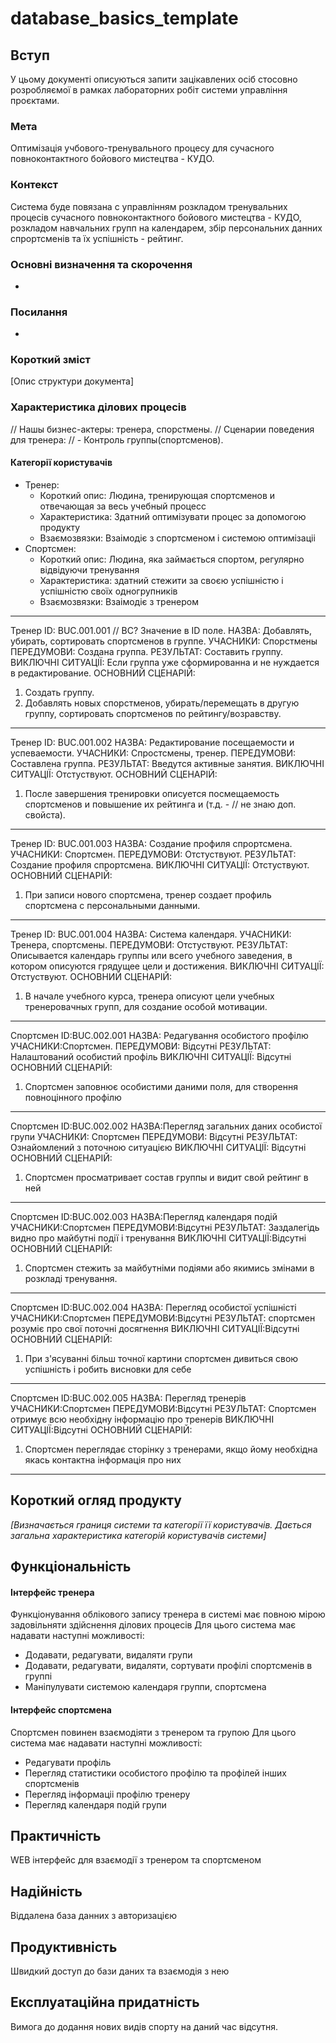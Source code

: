 # database_basics_template

## Вступ
У цьому документі описуються запити зацікавлених осіб стосовно розробляємої в рамках лабораторних робіт системи управління проєктами.

### Мета
Оптимізація учбового-тренувального процесу для сучасного повноконтактного бойового мистецтва - КУДО.

### Контекст

Система буде повязана с управлінням розкладом тренувальних процесів сучасного повноконтактного бойового мистецтва - КУДО, розкладом навчальних групп на календарем, збір персональних данних спрортсменів та їх успішність - рейтинг.

### Основні визначення та скорочення
-
### Посилання
-

### Короткий зміст
[Опис структури документа]

### Характеристика ділових процесів

// Нашы бизнес-актеры: тренера, спорстмены.
// Сценарии поведения для тренера:
// - Контроль группы(спортсменов).

#### Категорії користувачів
- Тренер:
    - Короткий опис:
        Людина, тренирующая спортсменов и отвечающая за весь учебный процесс
    - Характеристика: Здатний оптимізувати процес за допомогою продукту
    - Взаємозвязки: Взаімодіє з спортсменом і системою оптимізаціі
- Спортсмен:
    - Короткий опис:
        Людина, яка займається спортом, регулярно відвідуючи тренування
    - Характеристика: здатний стежити за своєю успішністю і успішністю своїх одногрупників
    - Взаємозвязки: Взаімодіє з тренером 


------
Тренер
ID: BUC.001.001 // BC? Значение в ID поле.
НАЗВА: Добавлять, убирать, сортировать спортсменов в группе.
УЧАСНИКИ: Спорстмены
ПЕРЕДУМОВИ: Создана группа.
РЕЗУЛЬТАТ: Составить группу.
ВИКЛЮЧНІ СИТУАЦІЇ: Если группа уже сформированна и не нуждается в редактирование.
ОСНОВНИЙ СЦЕНАРІЙ: 
1. Создать группу.
2. Добавлять новых спорстменов, убирать/перемещать в другую группу, сортировать спортсменов по рейтингу/возравству.
------
Тренер
ID: BUC.001.002 
НАЗВА: Редактирование посещаемости и успеваемости. 
УЧАСНИКИ: Спростсмены, тренер.
ПЕРЕДУМОВИ: Составлена группа. 
РЕЗУЛЬТАТ: Введутся активные занятия.
ВИКЛЮЧНІ СИТУАЦІЇ: Отстуствуют.
ОСНОВНИЙ СЦЕНАРІЙ:
1. После завершения тренировки описуется посмещаемость спортсменов и повышение их рейтинга и (т.д. - // не знаю доп. свойста).
------
Тренер
ID: BUC.001.003
НАЗВА: Создание профиля спрортсмена.
УЧАСНИКИ: Спортсмен.
ПЕРЕДУМОВИ: Отстуствуют.
РЕЗУЛЬТАТ: Создание профиля спрортсмена.
ВИКЛЮЧНІ СИТУАЦІЇ: Отстуствуют.
ОСНОВНИЙ СЦЕНАРІЙ: 
1. При записи нового спортсмена, тренер создает профиль спортсмена с персональными данными.
------
Тренер
ID: BUC.001.004
НАЗВА: Система календаря.
УЧАСНИКИ: Тренера, спортсмены.
ПЕРЕДУМОВИ: Отстуствуют.
РЕЗУЛЬТАТ: Описывается календарь группы или всего учебного заведения, в котором описуются грядущее цели и достижения.
ВИКЛЮЧНІ СИТУАЦІЇ: Отстуствуют.
ОСНОВНИЙ СЦЕНАРІЙ:
1. В начале учебного курса, тренера описуют цели учебных тренеровачных групп, для создание особой мотивации.
------
Спортсмен 
ID:BUC.002.001
НАЗВА: Редагування особистого профілю 
УЧАСНИКИ:Спортсмен.
ПЕРЕДУМОВИ: Відсутні
РЕЗУЛЬТАТ: Налаштований особистий профіль
ВИКЛЮЧНІ СИТУАЦІЇ:  Відсутні
ОСНОВНИЙ СЦЕНАРІЙ:
1. Спортсмен заповнює особистими даними поля, для створення повноцінного профілю
------
Спортсмен
ID:BUC.002.002
НАЗВА:Перегляд загальних даних особистої групи
УЧАСНИКИ: Спортсмен
ПЕРЕДУМОВИ: Відсутні
РЕЗУЛЬТАТ: Ознайомлений з поточною ситуацією
ВИКЛЮЧНІ СИТУАЦІЇ: Відсутні
ОСНОВНИЙ СЦЕНАРІЙ:
1. Спортсмен просматривает состав группы и видит свой рейтинг в ней 

------
Спортсмен
ID:BUC.002.003
НАЗВА:Перегляд календаря подій 
УЧАСНИКИ:Спортсмен
ПЕРЕДУМОВИ:Відсутні
РЕЗУЛЬТАТ: Заздалегідь видно про майбутні події і тренування
ВИКЛЮЧНІ СИТУАЦІЇ:Відсутні
ОСНОВНИЙ СЦЕНАРІЙ:
1. Спортсмен стежить за майбутніми подіями або якимись змінами в розкладі тренування.

------
Спортсмен
ID:BUC.002.004
НАЗВА: Перегляд особистої успішністі 
УЧАСНИКИ:Спортсмен
ПЕРЕДУМОВИ:Відсутні
РЕЗУЛЬТАТ: спортсмен розуміє про свої поточні досягнення
ВИКЛЮЧНІ СИТУАЦІЇ:Відсутні
ОСНОВНИЙ СЦЕНАРІЙ:
1. При з'ясуванні більш точної картини спортсмен дивиться свою успішність і робить висновки для себе
------
Спортсмен
ID:BUC.002.005
НАЗВА: Перегляд тренерів
УЧАСНИКИ:Спортсмен
ПЕРЕДУМОВИ:Відсутні
РЕЗУЛЬТАТ: Спортсмен отримує всю необхідну інформацію про тренерів
ВИКЛЮЧНІ СИТУАЦІЇ:Відсутні
ОСНОВНИЙ СЦЕНАРІЙ:
1. Спортсмен переглядає сторінку з тренерами, якщо йому необхідна якась контактна інформація про них
------

## Короткий огляд продукту

*[Визначається границя системи та категорії її користувачів. Дається загальна характеристика категорій користувачів
системи]*

## Функціональність

#### Інтерфейс тренера
Функціонування облікового запису тренера в системі має повною мірою задовільняти здійснення ділових процесів
Для цього система має надавати наступні можливості:
 - Додавати, редагувати, видаляти групи
 - Додавати, редагувати, видаляти, сортувати профілі спортсменів в группі
 - Маніпулувати системою календаря группи, спортсмена

#### Інтерфейс спортсмена
Спортсмен повинен взаємодіяти з тренером та групою
Для цього система має надавати наступні можливості:
 - Редагувати профіль
 - Перегляд статистики особистого профілю та профілей інших спортсменів 
 - Перегляд інформаціі профілю тренеру
 - Перегляд календаря подій групи

## Практичність

WEB інтерфейс для взаємодії з тренером та спортсменом

## Надійність

Віддалена база данних з авторизацією

## Продуктивність

Швидкий доступ до бази даних та взаємодія з нею

## Експлуатаційна придатність

Вимога до додання нових видів спорту на даний час відсутня.

